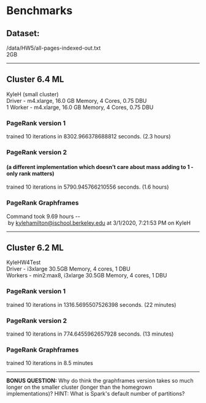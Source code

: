 # Benchmarks

## Dataset:
/data/HW5/all-pages-indexed-out.txt   
2GB

---

## Cluster 6.4 ML
KyleH (small cluster)   
Driver - m4.xlarge, 16.0 GB Memory, 4 Cores, 0.75 DBU   
1 Worker - m4.xlarge, 16.0 GB Memory, 4 Cores, 0.75 DBU   


### PageRank version 1
trained 10 iterations in 8302.966378688812 seconds. (2.3 hours)

### PageRank version 2 
#### (a different implementation which doesn’t care about mass adding to 1 - only rank matters)
trained 10 iterations in 5790.945766210556 seconds. (1.6 hours)

### PageRank Graphframes
Command took 9.69 hours -- by kylehamilton@ischool.berkeley.edu at 3/1/2020, 7:21:53 PM on KyleH

---

## Cluster 6.2 ML
KyleHW4Test    
Driver - i3xlarge 30.5GB Memory, 4 cores, 1 DBU   
Workers - min2:max8, i3xlarge 30.5GB Memory, 4 cores, 1 DBU   


### PageRank version 1
trained 10 iterations in 1316.5695507526398 seconds. (22 minutes)   


### PageRank version 2
trained 10 iterations in 774.6455962657928 seconds. (13 minutes)


### PageRank Graphframes
trained 10 iterations in 8.5 minutes

---

__BONUS QUESTION:__ Why do think the graphframes version takes so much longer on the smaller cluster (longer than the homegrown implementations)? HINT: What is Spark's default number of partitions?

